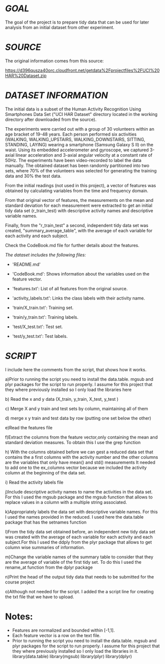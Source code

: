 *GOAL*
=======
The goal of the project is to prepare tidy data that can be used for later analysis from an initial dataset from other experiment.

*SOURCE*
=========

The original information comes from this source:

https://d396qusza40orc.cloudfront.net/getdata%2Fprojectfiles%2FUCI%20HAR%20Dataset.zip

*DATASET INFORMATION*
=====================

The initial data is a subset of the Human Activity Recognition Using Smartphones Data Set ("UCI HAR Dataset" directory located in the working directory after downloaded from the source).

The experiments were carried out with a group of 30 volunteers within an age bracket of 19-48 years. Each person performed six activities (WALKING, WALKING_UPSTAIRS, WALKING_DOWNSTAIRS, SITTING, STANDING, LAYING) wearing a smartphone (Samsung Galaxy S II) on the waist. Using its embedded accelerometer and gyroscope, we captured 3-axial linear acceleration and 3-axial angular velocity at a constant rate of 50Hz. The experiments have been video-recorded to label the data manually. The obtained dataset has been randomly partitioned into two sets, where 70% of the volunteers was selected for generating the training data and 30% the test data.

From the initial readings (not used in this project), a vector of features was obtained by calculating variables from the time and frequency domain.

From that original vector of features, the measurements on the mean and standard deviation for each measurement were extracted to get an initial tidy data set (r_train_test) with descriptive activity names and descriptive variable names.

Finally, from the "r_train_test" a second, independent tidy data set was created, "summary_average_table", with the average of each variable for each activity and each subject.


Check the CodeBook.md file for further details about the features.


*The dataset includes the following files:*


- 'README.md'

- 'CodeBook.md': Shows information about the variables used on the feature vector.

- 'features.txt': List of all features from the original source.

- 'activity_labels.txt': Links the class labels with their activity name.

- 'train/X_train.txt': Training set.

- 'train/y_train.txt': Training labels.

- 'test/X_test.txt': Test set.

- 'test/y_test.txt': Test labels.


*SCRIPT*
========

I include here the comments from the script, that shows how it works.

a)Prior to running the script you need to install the data.table. mgsub and plyr
packages for the script to run properly. I assume for this project that they
where previously installed so I only load the libraries here

b) Read the x and y data (X_train, y_train, X_test, y_test  )

c) Merge X and y train and test sets by column, maintaining all of them
  
d) merge x y train and test data by row (putting one set below the other)

e)Read the features file

f)Extract the columns from the feature vector,only containing the mean and 
standard deviation measures. To obtain this I use the grep function

h) With the columns obtained before we can gest a reduced data set that contains
the a first columns with the activity number and the other columns are the
variables that only have mean() and std() measurements
It needed to add one to the ex_columns vector because we included the activity
column at the beginning of the data set.

i) Read the activity labels file
  
j)Include descriptive activity names to name the activities in the data set.
For this I used the mgsub package and the mgsub function that allows to replace 
values in a column with a multiple string associated.

k)Appropriately labels the data set with descriptive variable names. For this
I used the names provided in the reduced. I used here the data.table package
that has the setnames function

l)From the tidy data set obtained before, an independent new
tidy data set was created with the average of each variable for each activity 
and each subject.For this I used the ddply from the plyr package that allows to get column wise 
summaries of information.

m)Change the variable names of the summary table to consider that they are the 
average of variable of the first tidy set. To do this I used the rename_at 
function from the dplyr package

n)Print the head of the output tidy data that needs to be submitted for the course project
  
o)Although not needed for the script. I added the a script line for creating the
txt file that we have to upload.





Notes: 
======
- Features are normalized and bounded within [-1,1].
- Each feature vector is a row on the text file.
- Prior to running the script you need to install the data.table. mgsub and plyr
packages for the script to run properly. I assume for this project that they
where previously installed so I only load the libraries in it.
library(data.table)
library(mgsub)
library(plyr)
library(dplyr)